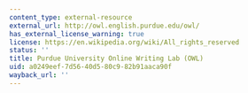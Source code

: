 ```yaml
---
content_type: external-resource
external_url: http://owl.english.purdue.edu/owl/
has_external_license_warning: true
license: https://en.wikipedia.org/wiki/All_rights_reserved
status: ''
title: Purdue University Online Writing Lab (OWL)
uid: a0249eef-7d56-40d5-80c9-82b91aaca90f
wayback_url: ''
---
```


